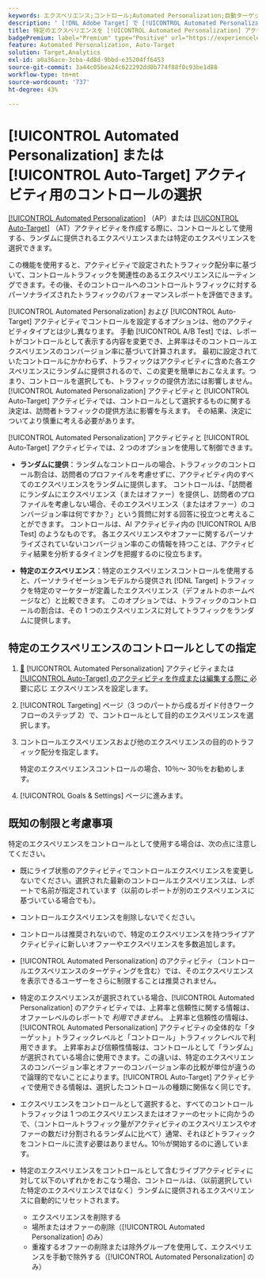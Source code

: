 ```yaml
---
keywords: エクスペリエンス;コントロール;Automated Personalization;自動ターゲット
description: ' [!DNL Adobe Target] で [!UICONTROL Automated Personalization] （AP）または [!UICONTROL Auto-Target] のアクティビティを作成する際に、コントロールとして使用するエクスペリエンスを選択する方法を説明します。'
title: 特定のエクスペリエンスを [!UICONTROL Automated Personalization] アクティビティのコントロールとして使用するにはどうすればよいですか？
badgePremium: label="Premium" type="Positive" url="https://experienceleague.adobe.com/docs/target/using/introduction/intro.html?lang=ja#premium newtab=true" tooltip="Target Premium に含まれる機能を確認してください。"
feature: Automated Personalization, Auto-Target
solution: Target,Analytics
exl-id: a0a36ace-3cba-4d8d-9bbd-e35204ff6453
source-git-commit: 3a44c05bea24c622292dd0b774f88f0c93be1d88
workflow-type: tm+mt
source-wordcount: '737'
ht-degree: 43%

---
```


# [!UICONTROL Automated Personalization] または [!UICONTROL Auto-Target] アクティビティ用のコントロールの選択

[[!UICONTROL Automated Personalization]](/help/main/c-activities/t-automated-personalization/automated-personalization.md) （AP）または [[!UICONTROL Auto-Target]](/help/main/c-activities/auto-target/auto-target-to-optimize.md) （AT）アクティビティを作成する際に、コントロールとして使用する、ランダムに提供されるエクスペリエンスまたは特定のエクスペリエンスを選択できます。

この機能を使用すると、アクティビティで設定されたトラフィック配分率に基づいて、コントロールトラフィックを関連性のあるエクスペリエンスにルーティングできます。その後、そのコントロールへのコントロールトラフィックに対するパーソナライズされたトラフィックのパフォーマンスレポートを評価できます。

[!UICONTROL Automated Personalization] および [!UICONTROL Auto-Target] アクティビティでコントロールを設定するオプションは、他のアクティビティタイプとは少し異なります。 手動 [!UICONTROL A/B Test] では、レポートがコントロールとして表示する内容を変更でき、上昇率はそのコントロールエクスペリエンスのコンバージョン率に基づいて計算されます。 最初に設定されていたコントロールにかかわらず、トラフィックはアクティビティに含めた各エクスペリエンスにランダムに提供されるので、この変更を簡単におこなえます。つまり、コントロールを選択しても、トラフィックの提供方法には影響しません。 [!UICONTROL Automated Personalization] アクティビティと [!UICONTROL Auto-Target] アクティビティでは、コントロールとして選択するものに関する決定は、訪問者トラフィックの提供方法に影響を与えます。 その結果、決定についてより慎重に考える必要があります。

[!UICONTROL Automated Personalization] アクティビティと [!UICONTROL Auto-Target] アクティビティでは、2 つのオプションを使用して制御できます。

* **ランダムに提供**：ランダムなコントロールの場合、トラフィックのコントロール割合は、訪問者のプロファイルを考慮せずに、アクティビティ内のすべてのエクスペリエンスをランダムに提供します。 コントロールは、「訪問者にランダムにエクスペリエンス（またはオファー）を提供し、訪問者のプロファイルを考慮しない場合、そのエクスペリエンス（またはオファー）のコンバージョン率は何ですか？」という質問に対する回答に役立つと考えることができます。 コントロールは、AI アクティビティ内の [!UICONTROL A/B Test] のようなものです。 各エクスペリエンスやオファーに関するパーソナライズされていないコンバージョン率のこの情報を持つことは、アクティビティ結果を分析するタイミングを把握するのに役立ちます。

* **特定のエクスペリエンス**：特定のエクスペリエンスコントロールを使用すると、パーソナライゼーションモデルから提供され [!DNL Target] トラフィックを特定のマーケターが定義したエクスペリエンス（デフォルトのホームページなど）と比較できます。 このオプションでは、トラフィックのコントロールの割合は、その 1 つのエクスペリエンスに対してトラフィックをランダムに提供します。

## 特定のエクスペリエンスのコントロールとしての指定

1. [&#128279;](/help/main/c-activities/t-test-ab/t-test-create-ab/ab-audience.md) [!UICONTROL Automated Personalization] アクティビティまたは [[!UICONTROL Auto-Target] のアクティビティを作成または編集する際に ](/help/main/c-activities/t-automated-personalization/create-ap-activity.md) 必要に応じ  エクスペリエンスを設定します。
1. [!UICONTROL Targeting] ページ（3 つのパートから成るガイド付きワークフローのステップ 2）で、コントロールとして目的のエクスペリエンスを選択します。
1. コントロールエクスペリエンスおよび他のエクスペリエンスの目的のトラフィック配分を指定します。

   特定のエクスペリエンスコントロールの場合、10％～ 30％をお勧めします。

1. [!UICONTROL Goals & Settings] ページに進みます。

## 既知の制限と考慮事項

特定のエクスペリエンスをコントロールとして使用する場合は、次の点に注意してください。

* 既にライブ状態のアクティビティでコントロールエクスペリエンスを変更しないでください。選択された最新のコントロールエクスペリエンスは、レポートで名前が指定されています（以前のレポートが別のエクスペリエンスに基づいている場合でも）。
* コントロールエクスペリエンスを削除しないでください。
* コントロールは推奨されないので、特定のエクスペリエンスを持つライブアクティビティに新しいオファーやエクスペリエンスを多数追加します。
* [!UICONTROL Automated Personalization] のアクティビティ（コントロールエクスペリエンスのターゲティングを含む）では、そのエクスペリエンスを表示できるユーザーをさらに制限することは推奨されません。
* 特定のエクスペリエンスが選択されている場合、[!UICONTROL Automated Personalization] のアクティビティでは、上昇率と信頼性に関する情報は、オファーレベルのレポートで *利用できません*。 上昇率と信頼性の情報は、[!UICONTROL Automated Personalization] アクティビティの全体的な「ターゲット」トラフィックレベルと「コントロール」トラフィックレベルで利用できます。 上昇率および信頼性情報は、コントロールとして「ランダム」が選択されている場合に使用できます。この違いは、特定のエクスペリエンスのコンバージョン率とオファーのコンバージョン率の比較が単位が違うので論理的でないことによります。[!UICONTROL Auto-Target] アクティビティで使用できる情報は、選択したコントロールの種類に関係なく同じです。
* エクスペリエンスをコントロールとして選択すると、すべてのコントロールトラフィックは 1 つのエクスペリエンスまたはオファーのセットに向かうので、（コントロールトラフィック量がアクティビティのエクスペリエンスやオファーの数だけ分割されるランダムに比べて）通常、それほどトラフィックをコントロールに流す必要はありません。10％が開始するのに適しています。
* 特定のエクスペリエンスをコントロールとして含むライブアクティビティに対して以下のいずれかをおこなう場合、コントロールは、（以前選択していた特定のエクスペリエンスではなく）ランダムに提供されるエクスペリエンスに自動的にリセットされます。

   * エクスペリエンスを削除する
   * 場所またはオファーの削除（[!UICONTROL Automated Personalization] のみ）
   * 重複するオファーの削除または除外グループを使用して、エクスペリエンスを手動で除外する（[!UICONTROL Automated Personalization] のみ）
